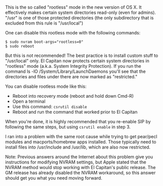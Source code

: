 This is the so called "rootless" mode in the new version of OS X.
It effectively makes certain system directories read-only (even for
admins). "/usr" is one of those protected directories (the only
subdirectory that is excluded from this rule is "/usr/local")

One can disable this rootless mode with the following commands:

```
$ sudo nvram boot-args="rootless=0"
$ sudo reboot
```

But this is not recommended! The best practice is to install custom
stuff to "/usr/local" only.
El Capitan now protects certain system directories in "rootless"
mode (a.k.a. System Integrity Protection). If you run the command
ls -lO /System/Library/LaunchDaemons you'll see that the directories
and files under there are now marked as "restricted."

You can disable rootless mode like this:

- Reboot into recovery mode (reboot and hold down Cmd-R)
- Open a terminal
- Use this command: `csrutil disable`
- Reboot and run the command that worked prior to El Capitan

When you're done, it is highly recommended that you re-enable SIP
by following the same steps, but using `csrutil enable` in step 3.

I ran into a problem with the same root cause while trying to get
pear/pecl modules and macports/homebrew apps installed. Those
typically need to install files into /usr/include and /usr/lib,
which are also now restricted.

Note: Previous answers around the Internet about this problem give
you instructions for modifying NVRAM settings, but Apple stated
that the NVRAM method would stop working with El Capitan's public
release. The GM release has already disabled the NVRAM workaround,
so this answer should get you what you need moving forward.
